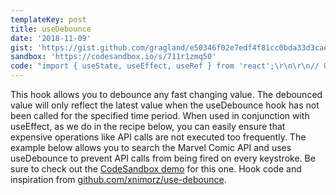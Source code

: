 ```yaml
---
templateKey: post
title: useDebounce
date: '2018-11-09'
gist: 'https://gist.github.com/gragland/e50346f02e7edf4f81cc0bda33d3cae6'
sandbox: 'https://codesandbox.io/s/711r1zmq50'
code: "import { useState, useEffect, useRef } from 'react';\r\n\r\n// Usage\r\nfunction App() {\r\n  // State and setters for ...\r\n  // Search term\r\n  const [searchTerm, setSearchTerm] = useState('');\r\n  // API search results\r\n  const [results, setResults] = useState([]);\r\n  // Searching status (whether there is pending API request)\r\n  const [isSearching, setIsSearching] = useState(false);\r\n  // Debounce search term so that it only gives us latest value ...\r\n  // ... if searchTerm has not been updated within last 500ms.\r\n  // The goal is to only have the API call fire when user stops typing ...\r\n  // ... so that we aren't hitting our API rapidly.\r\n  const debouncedSearchTerm = useDebounce(searchTerm, 500);\r\n\r\n  // Effect for API call\r\n  useEffect(\r\n    () => {\r\n      if (debouncedSearchTerm) {\r\n        setIsSearching(true);\r\n        searchCharacters(debouncedSearchTerm).then(results => {\r\n          setIsSearching(false);\r\n          setResults(results);\r\n        });\r\n      } else {\r\n        setResults([]);\r\n      }\r\n    },\r\n    [debouncedSearchTerm] // Only call effect if debounced search term changes\r\n  );\r\n\r\n  return (\r\n    <div>\r\n      <input\r\n        placeholder=\"Search Marvel Comics\"\r\n        onChange={e => setSearchTerm(e.target.value)}\r\n      />\r\n\r\n      {isSearching && <div>Searching ...</div>}\r\n\r\n      {results.map(result => (\r\n        <div key={result.id}>\r\n          <h4>{result.title}</h4>\r\n          <img\r\n            src={`${result.thumbnail.path}/portrait_incredible.${\r\n              result.thumbnail.extension\r\n            }`}\r\n          />\r\n        </div>\r\n      ))}\r\n    </div>\r\n  );\r\n}\r\n\r\n// API search function\r\nfunction searchCharacters(search) {\r\n  const apiKey = 'f9dfb1e8d466d36c27850bedd2047687';\r\n  return fetch(\r\n    `https://gateway.marvel.com/v1/public/comics?apikey=${apiKey}&titleStartsWith=${search}`,\r\n    {\r\n      method: 'GET'\r\n    }\r\n  )\r\n    .then(r => r.json())\r\n    .then(r => r.data.results)\r\n    .catch(error => {\r\n      console.error(error);\r\n      return [];\r\n    });\r\n}\r\n\r\n// Hook\r\nfunction useDebounce(value, delay) {\r\n  // State and setters for debounced value\r\n  const [debouncedValue, setDebouncedValue] = useState(value);\r\n\r\n  useEffect(\r\n    () => {\r\n      // Update debounced value after delay\r\n      const handler = setTimeout(() => {\r\n        setDebouncedValue(value);\r\n      }, delay);\r\n\r\n      // Cancel the timeout if value changes (also on delay change or unmount)\r\n      // This is how we prevent debounced value from updating if value is changed ...\r\n      // .. within the delay period. Timeout gets cleared and restarted.\r\n      return () => {\r\n        clearTimeout(handler);\r\n      };\r\n    },\r\n    [value, delay] // Only re-call effect if value or delay changes\r\n  );\r\n\r\n  return debouncedValue;\r\n}\r\n"
---
```


This hook allows you to debounce any fast changing value. The debounced value will only reflect the latest value when the useDebounce hook has not been called for the specified time period. When used in conjunction with useEffect, as we do in the recipe below, you can easily ensure that expensive operations like API calls are not executed too frequently. The example below allows you to search the Marvel Comic API and uses useDebounce to prevent API calls from being fired on every keystroke. Be sure to check out the [CodeSandbox demo](https://codesandbox.io/s/711r1zmq50) for this one. Hook code and inspiration from [github.com/xnimorz/use-debounce](https://github.com/xnimorz/use-debounce).

